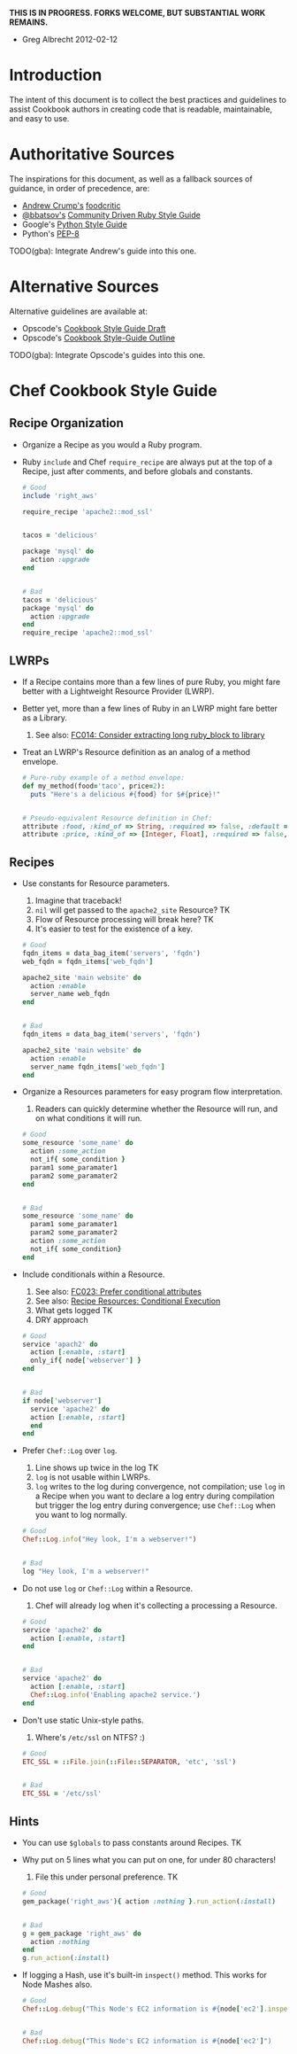 **THIS IS IN PROGRESS. FORKS WELCOME, BUT SUBSTANTIAL WORK REMAINS.**
 - Greg Albrecht 2012-02-12

# Introduction

The intent of this document is to collect the best practices and guidelines
to assist Cookbook authors in creating code that is readable, maintainable, 
and easy to use.


# Authoritative Sources

The inspirations for this document, as well as a fallback sources of
guidance, in order of precedence, are:

* [Andrew Crump's](https://twitter.com/acrmp) [foodcritic](http://acrmp.github.com/foodcritic/)
* [@bbatsov's](https://twitter.com/bbatsov) [Community Driven Ruby Style Guide](https://github.com/bbatsov/ruby-style-guide)
* Google's [Python Style Guide](http://google-styleguide.googlecode.com/svn/trunk/pyguide.html)
* Python's [PEP-8](http://www.python.org/dev/peps/pep-0008/)

TODO(gba): Integrate Andrew's guide into this one.

# Alternative Sources

Alternative guidelines are available at:

* Opscode's [Cookbook Style Guide Draft](http://wiki.opscode.com/display/chef/Cookbook+Style+Guide+Draft)
* Opscode's [Cookbook Style-Guide Outline](http://wiki.opscode.com/display/chef/Cookbook+Style-Guide+Outline)

TODO(gba): Integrate Opscode's guides into this one.

# Chef Cookbook Style Guide
## Recipe Organization
* Organize a Recipe as you would a Ruby program.
* Ruby `include` and Chef `require_recipe` are always put at the top of a 
Recipe, just after comments, and before globals and constants.


    ```Ruby
    # Good
    include 'right_aws'
  
    require_recipe 'apache2::mod_ssl'
  
  
    tacos = 'delicious'
  
    package 'mysql' do
      action :upgrade
    end
  
  
    # Bad
    tacos = 'delicious'
    package 'mysql' do
      action :upgrade
    end
    require_recipe 'apache2::mod_ssl'
    ```


## LWRPs
* If a Recipe contains more than a few lines of pure Ruby, you might fare 
better with a Lightweight Resource Provider (LWRP).
* Better yet, more than a few lines of Ruby in an LWRP might fare better as a 
Library.
  1. See also: [FC014: Consider extracting long ruby_block to library](http://acrmp.github.com/foodcritic/#FC014)

* Treat an LWRP's Resource definition as an analog of a method envelope.

    ```ruby
    # Pure-ruby example of a method envelope:
    def my_method(food='taco', price=2):
      puts "Here's a delicious #{food} for $#{price}!"
  
  
    # Pseudo-equivalent Resource definition in Chef:
    attribute :food, :kind_of => String, :required => false, :default => 'taco', :regex => /\w+/
    attribute :price, :kind_of => [Integer, Float], :required => false, :default => 1
    ```
  

## Recipes
* Use constants for Resource parameters.
  1. Imagine that traceback!
  2. `nil` will get passed to the `apache2_site` Resource? TK
  3. Flow of Resource processing will break here? TK
  4. It's easier to test for the existence of a key.


    ```ruby
    # Good
    fqdn_items = data_bag_item('servers', 'fqdn')
    web_fqdn = fqdn_items['web_fqdn']
    
    apache2_site 'main website' do
      action :enable
      server_name web_fqdn
    end
  
  
    # Bad
    fqdn_items = data_bag_item('servers', 'fqdn')
    
    apache2_site 'main website' do
      action :enable
      server_name fqdn_items['web_fqdn']
    end
    ```

* Organize a Resources parameters for easy program flow interpretation.
  1. Readers can quickly determine whether the Resource will run, and on what 
  conditions it will run.

    ```ruby
    # Good
    some_resource 'some_name' do
      action :some_action
      not_if{ some_condition }
      param1 some_paramater1
      param2 some_paramater2
    end
  
  
    # Bad
    some_resource 'some_name' do
      param1 some_paramater1
      param2 some_paramater2
      action :some_action
      not_if{ some_condition}
    end
    ```


* Include conditionals within a Resource.
  1. See also: [FC023: Prefer conditional attributes](http://acrmp.github.com/foodcritic/#FC023)
  2. See also: [Recipe Resources: Conditional Execution](http://wiki.opscode.com/display/chef/Resources#Resources-ConditionalExecution)
  3. What gets logged TK
  4. DRY approach

    ```Ruby
    # Good
    service 'apach2' do
      action [:enable, :start]
      only_if{ node['webserver'] }
    end
  
  
    # Bad
    if node['webserver']
      service 'apache2' do
      action [:enable, :start]
      end
    end
    ```

* Prefer `Chef::Log` over `log`.
  1. Line shows up twice in the log TK
  2. `log` is not usable within LWRPs.
  3. `log` writes to the log during convergence, not compilation; use `log` in a Recipe when you want to declare a log entry during compilation but trigger the log entry during convergence; use `Chef::Log` when you want to log normally.


    ```ruby
    # Good
    Chef::Log.info("Hey look, I'm a webserver!")
  
  
    # Bad
    log "Hey look, I'm a webserver!"
    ```


* Do not use `log` or `Chef::Log` within a Resource.
  1. Chef will already log when it's collecting a processing a Resource.

    ```ruby
    # Good
    service 'apache2' do
      action [:enable, :start]
    end
  
  
    # Bad
    service 'apache2' do
      action [:enable, :start]
      Chef::Log.info('Enabling apache2 service.')
    end
    ```

* Don't use static Unix-style paths.
  1. Where's `/etc/ssl` on NTFS? :)

    ```ruby
    # Good
    ETC_SSL = ::File.join(::File::SEPARATOR, 'etc', 'ssl')
  
  
    # Bad
    ETC_SSL = '/etc/ssl'
    ```


## Hints
* You can use `$globals` to pass constants around Recipes. TK
* Why put on 5 lines what you can put on one, for under 80 characters!
  1. File this under personal preference. TK

    ```ruby
    # Good
    gem_package('right_aws'){ action :nothing }.run_action(:install)
  
  
    # Bad
    g = gem_package 'right_aws' do
      action :nothing
    end
    g.run_action(:install)
    ```


* If logging a Hash, use it's built-in `inspect()` method. This works for Node Mashes also.

    ```ruby
    # Good
    Chef::Log.debug("This Node's EC2 information is #{node['ec2'].inspect}")
  
  
    # Bad
    Chef::Log.debug("This Node's EC2 information is #{node['ec2']")
    ```
